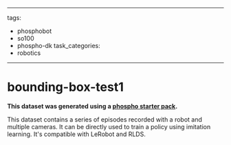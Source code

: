 
---
tags:
- phosphobot
- so100
- phospho-dk
task_categories:
- robotics                                                   
---

# bounding-box-test1

**This dataset was generated using a [phospho starter pack](https://robots.phospho.ai).**

This dataset contains a series of episodes recorded with a robot and multiple cameras. It can be directly used to train a policy using imitation learning. It's compatible with LeRobot and RLDS.
